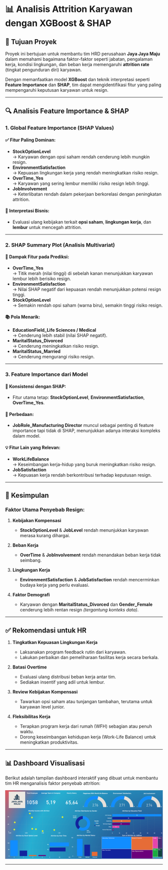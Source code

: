 # 📊 Analisis Attrition Karyawan dengan XGBoost & SHAP

## 🎯 Tujuan Proyek

Proyek ini bertujuan untuk membantu tim HRD perusahaan **Jaya Jaya Maju** dalam memahami bagaimana faktor-faktor seperti jabatan, pengalaman kerja, kondisi lingkungan, dan beban kerja memengaruhi **attrition rate** (tingkat pengunduran diri) karyawan. 

Dengan memanfaatkan model **XGBoost** dan teknik interpretasi seperti **Feature Importance** dan **SHAP**, tim dapat mengidentifikasi fitur yang paling mempengaruhi keputusan karyawan untuk resign.

---

## 🔍 Analisis Feature Importance & SHAP

### 1. Global Feature Importance (SHAP Values)

#### ✅ Fitur Paling Dominan:
- **StockOptionLevel**  
  → Karyawan dengan opsi saham rendah cenderung lebih mungkin resign.
- **EnvironmentSatisfaction**  
  → Kepuasan lingkungan kerja yang rendah meningkatkan risiko resign.
- **OverTime_Yes**  
  → Karyawan yang sering lembur memiliki risiko resign lebih tinggi.
- **JobInvolvement**  
  → Keterlibatan rendah dalam pekerjaan berkorelasi dengan peningkatan attrition.

#### 🧠 Interpretasi Bisnis:
- Evaluasi ulang kebijakan terkait **opsi saham**, **lingkungan kerja**, dan **lembur** untuk mencegah attrition.

---

### 2. SHAP Summary Plot (Analisis Multivariat)

#### 📌 Dampak Fitur pada Prediksi:
- **OverTime_Yes**  
  → Titik merah (nilai tinggi) di sebelah kanan menunjukkan karyawan lembur lebih berisiko resign.
- **EnvironmentSatisfaction**  
  → Nilai SHAP negatif dari kepuasan rendah menunjukkan potensi resign tinggi.
- **StockOptionLevel**  
  → Semakin rendah opsi saham (warna biru), semakin tinggi risiko resign.

#### 📚 Pola Menarik:
- **EducationField_Life Sciences / Medical**  
  → Cenderung lebih stabil (nilai SHAP negatif).
- **MaritalStatus_Divorced**  
  → Cenderung meningkatkan risiko resign.
- **MaritalStatus_Married**  
  → Cenderung mengurangi risiko resign.

---

### 3. Feature Importance dari Model

#### 📌 Konsistensi dengan SHAP:
- Fitur utama tetap: **StockOptionLevel**, **EnvironmentSatisfaction**, **OverTime_Yes**.

#### 🔄 Perbedaan:
- **JobRole_Manufacturing Director** muncul sebagai penting di feature importance tapi tidak di SHAP, menunjukkan adanya interaksi kompleks dalam model.

#### 💡 Fitur Lain yang Relevan:
- **WorkLifeBalance**  
  → Keseimbangan kerja-hidup yang buruk meningkatkan risiko resign.
- **JobSatisfaction**  
  → Kepuasan kerja rendah berkontribusi terhadap keputusan resign.

---

## 🧾 Kesimpulan

### Faktor Utama Penyebab Resign:

1. **Kebijakan Kompensasi**
   - **StockOptionLevel** & **JobLevel** rendah menunjukkan karyawan merasa kurang dihargai.

2. **Beban Kerja**
   - **OverTime** & **JobInvolvement** rendah menandakan beban kerja tidak seimbang.

3. **Lingkungan Kerja**
   - **EnvironmentSatisfaction** & **JobSatisfaction** rendah mencerminkan budaya kerja yang perlu evaluasi.

4. **Faktor Demografi**
   - Karyawan dengan **MaritalStatus_Divorced** dan **Gender_Female** cenderung lebih rentan resign *(tergantung konteks data)*.

---

## ✅ Rekomendasi untuk HR

1. **Tingkatkan Kepuasan Lingkungan Kerja**  
   - Laksanakan program feedback rutin dari karyawan.  
   - Lakukan perbaikan dan pemeliharaan fasilitas kerja secara berkala.

2. **Batasi Overtime**  
   - Evaluasi ulang distribusi beban kerja antar tim.  
   - Sediakan insentif yang adil untuk lembur.

3. **Review Kebijakan Kompensasi**  
   - Tawarkan opsi saham atau tunjangan tambahan, terutama untuk karyawan level junior.

4. **Fleksibilitas Kerja**  
   - Terapkan program kerja dari rumah (WFH) sebagian atau penuh waktu.  
   - Dorong keseimbangan kehidupan kerja (Work-Life Balance) untuk meningkatkan produktivitas.

---

## 📊 Dashboard Visualisasi

Berikut adalah tampilan dashboard interaktif yang dibuat untuk membantu tim HR menganalisis faktor penyebab attrition:

![Dashboard](https://github.com/giansrt/prediction_of_attrition_Employees/blob/main/giansirait-dashboard.png?raw=true)


---


